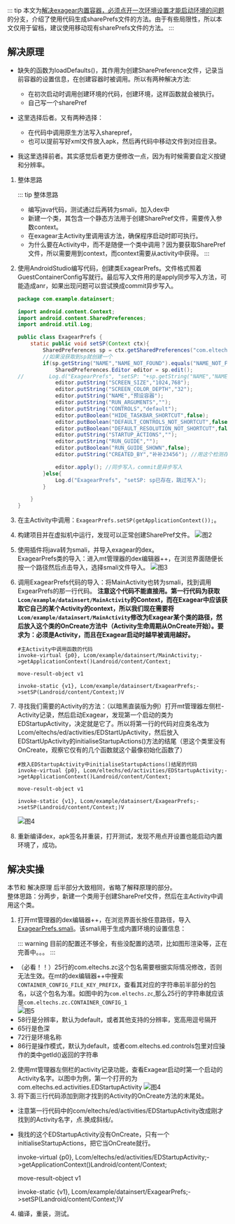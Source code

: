 

::: tip
本文为[解决exagear内置容器，必须点开一次环境设置才能启动环境的问题](./)的分支，介绍了使用代码生成sharePrefs文件的方法。由于有些局限性，所以本文仅用于留档，建议使用移动现有sharePrefs文件的方法。
:::

## 解决原理
- 缺失的函数为loadDefaults()，其作用为创建SharePreference文件，记录当前容器的设置信息，在创建容器时被调用。所以有两种解决方法:
    - 在初次启动时调用创建环境的代码，创建环境，这样函数就会被执行。
    - 自己写一个sharePref

- 这里选择后者。又有两种选择：
    - 在代码中调用原生方法写入sharepref，
    - 也可以提前写好xml文件放入apk，然后再代码中移动文件到对应目录。

- 我这里选择前者。其实感觉后者更方便修改一点，因为有时候需要自定义按键和分辨率。
 1. 整体思路


    ::: tip 整体思路
    - 编写java代码，测试通过后再转为smali，加入dex中
    - 新建一个类，其包含一个静态方法用于创建SharePref文件，需要传入参数context。
    - 在exagear主Activity里调用该方法，确保程序启动时即可执行。
    - 为什么要在Activity中，而不是随便一个类中调用？因为要获取SharePref文件，所以需要用到context，而context需要从activity中获得。
    :::

 2. 使用AndroidStudio编写代码，创建类ExagearPrefs。文件格式照着GuestContainerConfig写就行。最后写入文件用的是apply同步写入方法，可能造成anr，如果出现问题可以尝试换成commit异步写入。
    ```java
    package com.example.datainsert;

    import android.content.Context;
    import android.content.SharedPreferences;
    import android.util.Log;

    public class ExagearPrefs {
        static public void setSP(Context ctx){
            SharedPreferences sp = ctx.getSharedPreferences("com.eltechs.zc.CONTAINER_CONFIG_1", Context.MODE_PRIVATE);
            //如果没获取到sp就创建一个
            if(sp.getString("NAME","NAME_NOT_FOUND").equals("NAME_NOT_FOUND")){
                SharedPreferences.Editor editor = sp.edit();
    //        Log.d("ExagearPrefs", "setSP: "+sp.getString("NAME","NAME_NOT_FOUND"));
                editor.putString("SCREEN_SIZE","1024,768");
                editor.putString("SCREEN_COLOR_DEPTH","32");
                editor.putString("NAME","预设容器");
                editor.putString("RUN_ARGUMENTS","");
                editor.putString("CONTROLS","default");
                editor.putBoolean("HIDE_TASKBAR_SHORTCUT",false);
                editor.putBoolean("DEFAULT_CONTROLS_NOT_SHORTCUT",false);
                editor.putBoolean("DEFAULT_RESOLUTION_NOT_SHORTCUT",false);
                editor.putString("STARTUP_ACTIONS","");
                editor.putString("RUN_GUIDE","");
                editor.putBoolean("RUN_GUIDE_SHOWN",false);
                editor.putString("CREATED_BY","补补23456"); //用这个检测存不存在吧

                editor.apply(); //同步写入，commit是异步写入
            }else{
                Log.d("ExagearPrefs", "setSP: sp已存在，跳过写入");
            }

        }
    }
    ```
 3. 在主Activity中调用：`ExagearPrefs.setSP(getApplicationContext());`。
 4. 构建项目并在虚拟机中运行，发现可以正常创建SharePref文件。
    ![图2](./2.png)


 5. 使用插件将java转为smali，并导入exagear的dex。\
 ExagearPrefs类的导入：进入mt管理器的dex编辑器++，在浏览界面随便长按一个路径然后点击导入，选择smali文件导入。
    ![图3](./3.png)
 6. 调用ExagearPrefs代码的导入：将MainActivity也转为smali，找到调用ExgearPrefs的那一行代码。
 **注意这个代码不能直接用。第一行代码为获取`Lcom/example/datainsert/MainActivity`的Context，而在Exagear中应该获取它自己的某个Activity的context，所以我们现在需要将`Lcom/example/datainsert/MainActivity`修改为Exagear某个类的路径，然后放入这个类的OnCreate方法中（Activity生命周期从OnCreate开始）。要求为：必须是Activity，而且在Exagear启动时越早被调用越好。**
    ```smali
    #主Activity中调用函数的代码
    invoke-virtual {p0}, Lcom/example/datainsert/MainActivity;->getApplicationContext()Landroid/content/Context;

    move-result-object v1

    invoke-static {v1}, Lcom/example/datainsert/ExagearPrefs;->setSP(Landroid/content/Context;)V
    ```
7. 寻找我们需要的Activity的方法：（以暗黑直装版为例）打开mt管理器左侧栏-Activity记录，然后启动Exagear，发现第一个启动的类为EDStartupActivity，决定就是它了。所以将第一行的代码对应类名改为Lcom/eltechs/ed/activities/EDStartUpActivity，然后放入EDStartUpActivity的initialiseStartupActions()方法的结尾（恩这个类里没有OnCreate，观察它仅有的几个函数就这个最像初始化函数了）
    ```smali
    #放入EDStartupActivity中initialiseStartupActions()结尾的代码
    invoke-virtual {p0}, Lcom/eltechs/ed/activities/EDStartupActivity;->getApplicationContext()Landroid/content/Context;

    move-result-object v1

    invoke-static {v1}, Lcom/example/datainsert/ExagearPrefs;->setSP(Landroid/content/Context;)V
    ```
    ![图4](./4.png)

8. 重新编译dex，apk签名并重装，打开测试，发现不用点开设置也能启动内置环境了，成功。

## 解决实操
本节和 解决原理 后半部分大致相同，省略了解释原理的部分。\
整体思路：分两步，新建一个类用于创建SharePref文件，然后在主Activity中调用这个类。
1. 打开mt管理器的dex编辑器++，在浏览界面长按任意路径，导入[ExagearPrefs.smali](https://pan.baidu.com/s/12SXyCLwy80CP3c-Py0XVEw?pwd=96qs )。该smali用于生成内置环境的设置信息：

    ::: warning
    目前的配置还不够全，有些没配置的选项，比如图形渲染等，正在完善中。。。
    :::

 - （必看！！）25行的com.eltechs.zc这个包名需要根据实际情况修改，否则无法生效。在mt的dex编辑器++中搜索`CONTAINER_CONFIG_FILE_KEY_PREFIX`，查看其对应的字符串前半部分的包名，以这个包名为准。如图中的为`com.eltechs.zc`,那么25行的字符串就应该是`com.eltechs.zc.CONTAINER_CONFIG_1`\
  ![图5](./5.png)
 - 58行是分辨率，默认为default，或者其他支持的分辨率，宽高用逗号隔开
 - 65行是色深
 - 72行是环境名称
 - 86行是操作模式，默认为default，或者com.eltechs.ed.controls包里对应操作的类中getId()返回的字符串
2. 使用mt管理器左侧栏的activity记录功能，查看Exagear启动时第一个启动的Activity名字。以图中为例，第一个打开的为com.eltechs.ed.activities.EDStartupActivity
    ![图4](./4.png)
3. 将下面三行代码添加到刚才找到的Activity的OnCreate方法的末尾处。
 - 注意第一行代码中的com/eltechs/ed/activities/EDStartupActivity改成刚才找到的Activity名字，点.换成斜线/。
 - 我找的这个EDStartupActivity没有OnCreate，只有一个initialiseStartupActions，把它当OnCreate就行。

    invoke-virtual {p0}, Lcom/eltechs/ed/activities/EDStartupActivity;->getApplicationContext()Landroid/content/Context;

    move-result-object v1

    invoke-static {v1}, Lcom/example/datainsert/ExagearPrefs;->setSP(Landroid/content/Context;)V

4. 编译，重装，测试。